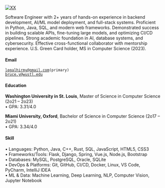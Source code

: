 [![XX](https://img.shields.io/badge/XX-github-blue?logo=github)](https://github.com/XX)

Software Engineer with 2+ years of hands-on experience in backend development, AI/ML model deployment, and full-stack systems. Proficient in Python, Java, SQL, and modern web frameworks. Demonstrated success in building scalable APIs, fine-tuning large models, and optimizing CI/CD pipelines. Strong academic foundation in AI, database systems, and cybersecurity. Effective cross-functional collaborator with mentorship experience. U.S. Green Card holder, MS in Computer Science (2023).

#### Email  
<code>legalhirmy@gmail.com(primary)</code>  
<code>bruce.y@wustl.edu</code>

#### Education  
**Washington University in St. Louis**, Master of Science in Computer Science (2o21 – 2o23)  
• GPA: 3.31/4.0 

**Miami University, Oxford**, Bachelor of Science in Computer Science (2o17 – 2o21)  
• GPA: 3.34/4.0 

#### Skill
• Languages: Python, Java, C++, Rust, SQL, JavaScript, HTML5, CSS3  
• Frameworks/Tools: Flask, Django, Spring, Vue.js, Node.js, Bootstrap  
• Databases: MySQL, PostgreSQL, Oracle, SQLite  
• DevOps & Platforms: Git, GitHub, CI/CD, Docker, Linux, VS Code, PyCharm, IntelliJ IDEA  
• ML & Data: Machine Learning, Deep Learning, NLP, Computer Vision, Jupyter Notebook  